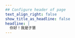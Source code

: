 ```yaml
---
## Configure header of page
text_align_right: false
show_title_as_headline: false
headline: |
  你好！我是子慧
---
```


<!-- this is a subheadline -->